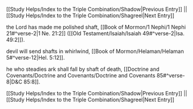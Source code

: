 [[Study Helps/Index to the Triple Combination/Shadow|Previous Entry]]  ||  [[Study Helps/Index to the Triple Combination/Shagreel|Next Entry]]

 the Lord has made me polished shaft, [[Book of Mormon/1 Nephi/1 Nephi 21#^verse-2|1 Ne. 21:2]] ([[Old Testament/Isaiah/Isaiah 49#^verse-2|Isa. 49:2]]).

 devil will send shafts in whirlwind, [[Book of Mormon/Helaman/Helaman 5#^verse-12|Hel. 5:12]].

 he who steadies ark shall fall by shaft of death, [[Doctrine and Covenants/Doctrine and Covenants/Doctrine and Covenants 85#^verse-8|D&C 85:8]].

[[Study Helps/Index to the Triple Combination/Shadow|Previous Entry]]  ||  [[Study Helps/Index to the Triple Combination/Shagreel|Next Entry]]